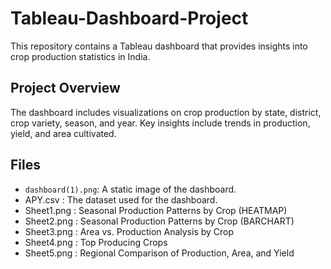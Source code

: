 # Tableau-Dashboard-Project
This repository contains a Tableau dashboard that provides insights into crop production statistics in India.

## Project Overview

The dashboard includes visualizations on crop production by state, district, crop variety, season, and year. Key insights include trends in production, yield, and area cultivated.

## Files

- `dashboard(1).png`: A static image of the dashboard.
- APY.csv : The dataset used for the dashboard.
- Sheet1.png : Seasonal Production Patterns by Crop (HEATMAP)
- Sheet2.png : Seasonal Production Patterns by Crop (BARCHART)
- Sheet3.png : Area vs. Production Analysis by Crop
- Sheet4.png : Top Producing Crops
- Sheet5.png : Regional Comparison of Production, Area, and Yield
